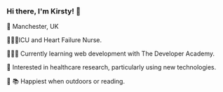 ### Hi there, I'm Kirsty! 👋


📍 Manchester, UK 

👩🏻‍⚕️ICU and Heart Failure Nurse.

👩🏻‍💻  Currently learning web development with The Developer Academy.

💉 Interested in healthcare research, particularly using new technologies.

🌿 📚 Happiest when outdoors or reading.


